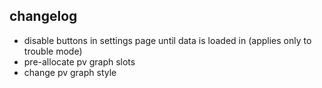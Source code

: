 ## changelog
- disable buttons in settings page until data is loaded in (applies only to trouble mode)
- pre-allocate pv graph slots
- change pv graph style